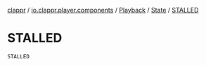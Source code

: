 [clappr](../../../index.md) / [io.clappr.player.components](../../index.md) / [Playback](../index.md) / [State](index.md) / [STALLED](./-s-t-a-l-l-e-d.md)

# STALLED

`STALLED`